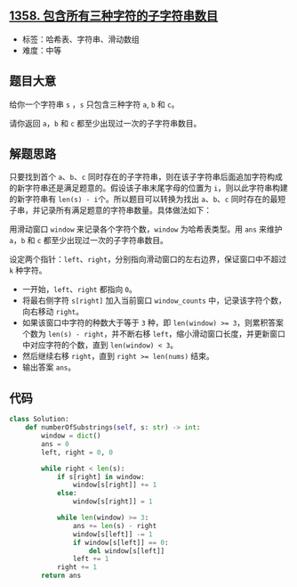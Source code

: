 ## [1358. 包含所有三种字符的子字符串数目](https://leetcode-cn.com/problems/number-of-substrings-containing-all-three-characters/)

- 标签：哈希表、字符串、滑动数组
- 难度：中等

## 题目大意

给你一个字符串 `s` ，`s` 只包含三种字符 `a`, `b` 和 `c`。

请你返回 `a`，`b` 和 `c` 都至少出现过一次的子字符串数目。

## 解题思路

只要找到首个 `a`、`b`、`c` 同时存在的子字符串，则在该子字符串后面追加字符构成的新字符串还是满足题意的。假设该子串末尾字母的位置为 `i`，则以此字符串构建的新字符串有 `len(s) - i`个。所以题目可以转换为找出 `a`、`b`、`c` 同时存在的最短子串，并记录所有满足题意的字符串数量。具体做法如下：

用滑动窗口 `window` 来记录各个字符个数，`window` 为哈希表类型。用 `ans` 来维护 `a`，`b` 和 `c` 都至少出现过一次的子字符串数目。

设定两个指针：`left`、`right`，分别指向滑动窗口的左右边界，保证窗口中不超过 `k` 种字符。

- 一开始，`left`、`right` 都指向 `0`。
- 将最右侧字符 `s[right]` 加入当前窗口 `window_counts` 中，记录该字符个数，向右移动 `right`。
- 如果该窗口中字符的种数大于等于 `3` 种，即 `len(window) >= 3`，则累积答案个数为 `len(s) - right`，并不断右移 `left`，缩小滑动窗口长度，并更新窗口中对应字符的个数，直到 `len(window) < 3`。
- 然后继续右移 `right`，直到 `right >= len(nums)` 结束。
- 输出答案 `ans`。

## 代码

```Python
class Solution:
    def numberOfSubstrings(self, s: str) -> int:
        window = dict()
        ans = 0
        left, right = 0, 0

        while right < len(s):
            if s[right] in window:
                window[s[right]] += 1
            else:
                window[s[right]] = 1

            while len(window) >= 3:
                ans += len(s) - right
                window[s[left]] -= 1
                if window[s[left]] == 0:
                    del window[s[left]]
                left += 1
            right += 1
        return ans
```

